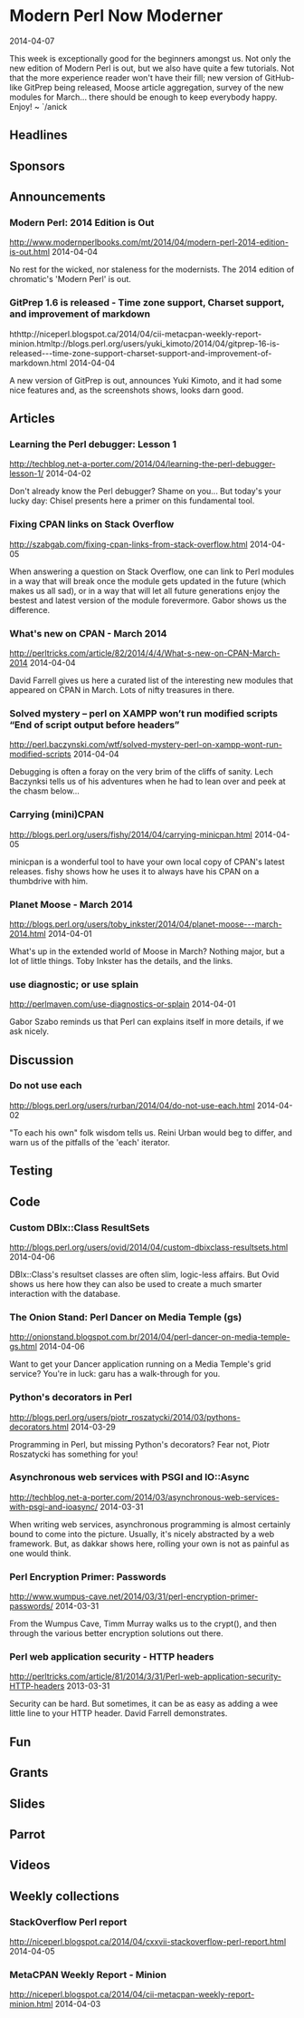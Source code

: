 # Modern Perl Now Moderner
2014-04-07

This week is exceptionally good for the beginners amongst us. Not only
the new edition of Modern Perl is out, but we also have quite a few tutorials.
Not that the more experience reader won't have their fill; new version of 
GitHub-like GitPrep being released, Moose article aggregation, survey of 
the new modules for March... there should be enough to keep everybody happy.
Enjoy! ~ `/anick



## Headlines

## Sponsors

## Announcements

### Modern Perl: 2014 Edition is Out
http://www.modernperlbooks.com/mt/2014/04/modern-perl-2014-edition-is-out.html
2014-04-04

No rest for the wicked, nor staleness for the modernists. The 2014 edition of
chromatic's 'Modern Perl' is out.

### GitPrep 1.6 is released - Time zone support, Charset support, and improvement of markdown
hthttp://niceperl.blogspot.ca/2014/04/cii-metacpan-weekly-report-minion.htmltp://blogs.perl.org/users/yuki_kimoto/2014/04/gitprep-16-is-released---time-zone-support-charset-support-and-improvement-of-markdown.html
2014-04-04

A new version of GitPrep is out, announces Yuki Kimoto, and it had some nice
features and, as the screenshots shows, looks darn good.

## Articles

### Learning the Perl debugger: Lesson 1
http://techblog.net-a-porter.com/2014/04/learning-the-perl-debugger-lesson-1/
2014-04-02

Don't already know the Perl debugger? Shame on you... But today's your
lucky day: Chisel presents here a primer on this fundamental tool.

### Fixing CPAN links on Stack Overflow
http://szabgab.com/fixing-cpan-links-from-stack-overflow.html
2014-04-05

When answering a question on Stack Overflow, one can link 
to Perl modules in a way that will break once the module gets
updated in the future (which makes us all sad), or in a way
that will let all future generations enjoy the bestest and latest
version of the module forevermore. Gabor shows us the difference.


### What's new on CPAN - March 2014
http://perltricks.com/article/82/2014/4/4/What-s-new-on-CPAN-March-2014
2014-04-04

David Farrell gives us here a curated list of the interesting new modules that 
appeared on CPAN in March. Lots of nifty treasures in there.

### Solved mystery – perl on XAMPP won’t run modified scripts “End of script output before headers”
http://perl.baczynski.com/wtf/solved-mystery-perl-on-xampp-wont-run-modified-scripts
2014-04-04

Debugging is often a foray on the very brim of the cliffs of 
sanity. Lech Baczynksi tells us of his adventures when he had
to lean over and peek at the chasm below...

### Carrying (mini)CPAN
http://blogs.perl.org/users/fishy/2014/04/carrying-minicpan.html
2014-04-05

minicpan is a wonderful tool to have your own local copy of
CPAN's latest releases. fishy shows how he uses it to always have
his CPAN on a thumbdrive with him.

### Planet Moose - March 2014
http://blogs.perl.org/users/toby_inkster/2014/04/planet-moose---march-2014.html
2014-04-01

What's up in the extended world of Moose in March? Nothing major, but a lot of
little things. Toby Inkster has the details, and the links.

### use diagnostic; or use splain
http://perlmaven.com/use-diagnostics-or-splain
2014-04-01

Gabor Szabo reminds us that Perl can explains itself in more details,
if we ask nicely.


## Discussion

### Do not use each
http://blogs.perl.org/users/rurban/2014/04/do-not-use-each.html
2014-04-02

"To each his own" folk wisdom tells us. Reini Urban would beg to differ,
and warn us of the pitfalls of the 'each' iterator.

## Testing

## Code

### Custom DBIx::Class ResultSets
http://blogs.perl.org/users/ovid/2014/04/custom-dbixclass-resultsets.html
2014-04-06

DBIx::Class's resultset classes are often slim, logic-less affairs. But Ovid
shows us here how 
they
can also be used to create a much smarter interaction with the database. 

### The Onion Stand: Perl Dancer on Media Temple (gs)
http://onionstand.blogspot.com.br/2014/04/perl-dancer-on-media-temple-gs.html
2014-04-06

Want to get your Dancer application running on a Media Temple's grid service?
You're in luck: garu has a walk-through for you.

### Python's decorators in Perl
http://blogs.perl.org/users/piotr_roszatycki/2014/03/pythons-decorators.html
2014-03-29

Programming in Perl, but missing Python's decorators? Fear not, Piotr
Roszatycki has something for you!

### Asynchronous web services with PSGI and IO::Async
http://techblog.net-a-porter.com/2014/03/asynchronous-web-services-with-psgi-and-ioasync/
2014-03-31

When writing web services, asynchronous programming is almost certainly bound
to come into the picture. Usually, it's nicely abstracted by a web framework.
But, as dakkar shows here, rolling your own is not as painful as one would think.

### Perl Encryption Primer: Passwords
http://www.wumpus-cave.net/2014/03/31/perl-encryption-primer-passwords/
2014-03-31

From the Wumpus Cave, Timm Murray walks us to the crypt(), 
and then through the various better encryption solutions out there.

### Perl web application security - HTTP headers
http://perltricks.com/article/81/2014/3/31/Perl-web-application-security-HTTP-headers
2013-03-31

Security can be hard. But sometimes, it can be as easy as adding a wee little
line to your HTTP header. David Farrell demonstrates.


## Fun

## Grants

## Slides

## Parrot

## Videos

## Weekly collections

### StackOverflow Perl report
http://niceperl.blogspot.ca/2014/04/cxxvii-stackoverflow-perl-report.html
2014-04-05


### MetaCPAN Weekly Report - Minion
http://niceperl.blogspot.ca/2014/04/cii-metacpan-weekly-report-minion.html
2014-04-03


